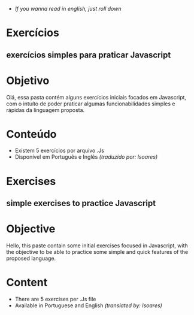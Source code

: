 - *If you wanna read in english, just roll down*

# Exercícios

## exercícios simples para praticar Javascript

# Objetivo
Olá, essa pasta contém alguns exercícios iniciais focados em Javascript, com o intuíto
de poder praticar algumas funcionabilidades simples e rápidas da linguagem proposta.

# Conteúdo
- Existem 5 exercícios por arquivo .Js
- Disponível em Português e Inglês *(traduzido por: lsoares)*

##

# Exercises

## simple exercises to practice Javascript

# Objective
Hello, this paste contain some initial exercises focused in Javascript, with the objective
to be able to practice some simple and quick features of the proposed language.

# Content
- There are 5 exercises per .Js file
- Available in Portuguese and English *(translated by: lsoares)*
